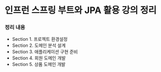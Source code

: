 # 인프런 스프링 부트와 JPA 활용 강의 정리
### 정리 내용
- Section 1. 프로젝트 환경설정
- Section 2. 도메인 분석 설계
- Section 3. 애플리케이션 구현 준비
- Section 4. 회원 도메인 개발
- Section 5. 상품 도메인 개발
